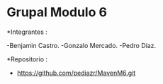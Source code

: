 # Grupal Modulo 6

*Integrantes :

-Benjamin Castro.
-Gonzalo Mercado.
-Pedro Díaz.

*Repositorio : 
- https://github.com/pediazr/MavenM6.git
